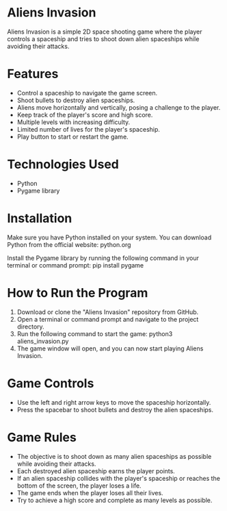 # Aliens Invasion

Aliens Invasion is a simple 2D space shooting game where the player controls a spaceship and tries to shoot down alien spaceships while avoiding their attacks.

# Features

- Control a spaceship to navigate the game screen.
- Shoot bullets to destroy alien spaceships.
- Aliens move horizontally and vertically, posing a challenge to the player.
- Keep track of the player's score and high score.
- Multiple levels with increasing difficulty.
- Limited number of lives for the player's spaceship.
- Play button to start or restart the game.

# Technologies Used
- Python
- Pygame library

# Installation

Make sure you have Python installed on your system. You can download Python from the official website: python.org

Install the Pygame library by running the following command in your terminal or command prompt: pip install pygame

# How to Run the Program
1. Download or clone the "Aliens Invasion" repository from GitHub.
2. Open a terminal or command prompt and navigate to the project directory.
3. Run the following command to start the game: python3 aliens_invasion.py
4. The game window will open, and you can now start playing Aliens Invasion.

# Game Controls
- Use the left and right arrow keys to move the spaceship horizontally.
- Press the spacebar to shoot bullets and destroy the alien spaceships.

# Game Rules
- The objective is to shoot down as many alien spaceships as possible while avoiding their attacks.
- Each destroyed alien spaceship earns the player points.
- If an alien spaceship collides with the player's spaceship or reaches the bottom of the screen, the player loses a life.
- The game ends when the player loses all their lives.
- Try to achieve a high score and complete as many levels as possible.
